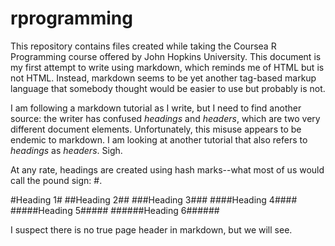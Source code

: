 rprogramming
============

This repository contains files created while taking the Coursea R Programming course offered by John Hopkins University.
This document is my first attempt to write using markdown, which reminds me of HTML but is not HTML. Instead, markdown
seems to be yet another tag-based markup language that somebody thought would be easier to use but probably is not. 

I am following a markdown tutorial as I write, but I need to find another source: the writer has confused *headings* and *headers*, which are two very different document elements. Unfortunately, this misuse appears to be endemic to markdown. I am looking at another tutorial that also refers to *headings* as *headers*. Sigh. 

At any rate, headings are created using hash marks--what most of us would call the pound sign: #.

#Heading 1#
##Heading 2##
###Heading 3###
####Heading 4####
#####Heading 5#####
######Heading 6######

I suspect there is no true page header in markdown, but we will see. 


